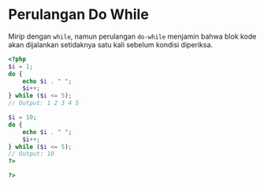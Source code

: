 # Perulangan Do While

Mirip dengan `while`, namun perulangan `do-while` menjamin bahwa blok kode akan dijalankan setidaknya satu kali sebelum kondisi diperiksa.

```php
<?php
$i = 1;
do {
    echo $i . " ";
    $i++;
} while ($i <= 5);
// Output: 1 2 3 4 5

$i = 10;
do {
    echo $i . " ";
    $i++;
} while ($i <= 5);
// Output: 10
?>

?>
```
